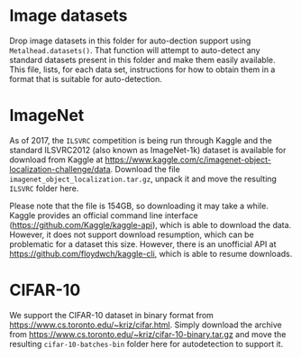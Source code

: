 # Image datasets

Drop image datasets in this folder for auto-dection support
using `Metalhead.datasets()`. That function will attempt to
auto-detect any standard datasets present in this folder and
make them easily available. This file, lists, for each data
set, instructions for how to obtain them in a format that
is suitable for auto-detection.

# ImageNet

As of 2017, the `ILSVRC` competition is being run through Kaggle
and the standard ILSVRC2012 (also known as ImageNet-1k) dataset
is available for download from Kaggle at
https://www.kaggle.com/c/imagenet-object-localization-challenge/data.
Download the file `imagenet_object_localization.tar.gz`, unpack
it and move the resulting `ILSVRC` folder here.

Please note that the file is 154GB, so downloading it may take a while.
Kaggle provides an official command line interface (https://github.com/Kaggle/kaggle-api),
which is able to download the data. However, it does not support download
resumption, which can be problematic for a dataset this size. However, there
is an unofficial API at https://github.com/floydwch/kaggle-cli, which is
able to resume downloads.

# CIFAR-10

We support the CIFAR-10 dataset in binary format from https://www.cs.toronto.edu/~kriz/cifar.html. Simply download the archive from https://www.cs.toronto.edu/~kriz/cifar-10-binary.tar.gz and move the resulting `cifar-10-batches-bin` folder here
for autodetection to support it.
